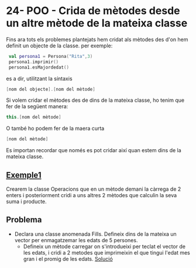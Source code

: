 # 24- POO - Crida de mètodes desde un altre mètode de la mateixa classe

Fins ara tots els problemes plantejats hem cridat als mètodes des d'on hem definit un objecte de la classe. per exemple:

```kotlin
 val persona1 = Persona("Rita",3)
 persona1.imprimir()
 persona1.esMajordedat()
```

es a dir, utilitzant la síntaxis

```kotlin
[nom del objecte].[nom del mètode]
```

Si volem cridar el mètodes des de dins de la mateixa classe, ho tenim que fer de la següent manera:

```kotlin
this.[nom del mètode]
```
O també ho podem fer de la maera curta

```kotlin
[nom del mètode]
```

Es importan recordar que només es pot cridar així quan estem dins de la mateixa classe.

## [Exemple1](https://github.com/marcmoiagese/curskotlin/blob/master/24-POO-Crida_de_metodes_des_d_un_altre_metode_de_la_mateixa_classe/Exemple1/src/main/kotlin/Main.kt)

Crearem la classe Operacions que en un mètode demani la càrrega de 2 enters i posteriorment cridi a uns altres 2 mètodes que calculin la seva suma i producte.

## Problema

- Declara una classe anomenada Fills. Defineix dins de la mateixa un vector per enmagatzemar les edats de 5 persones.
  * Defineix un mètode carregar on s'introdueixi per teclat el vector de les edats, i cridi a 2 metodes que imprimeixin el que tingui l'edat mes gran i el promig de les edats. [Solució](https://github.com/marcmoiagese/curskotlin/blob/master/24-POO-Crida_de_metodes_des_d_un_altre_metode_de_la_mateixa_classe/Problema1/src/main/kotlin/Main.kt)
